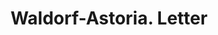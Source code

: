 ---
doi: 10.7916/D85159B1
date_other: '1900'
date_other_textual: 1900-1909
form: correspondence
genre:
- Letters (correspondence)
name:
- Waldorf-Astoria
object_in_context_url: https://biggert.cul.columbia.edu/items/view/ave_biggert_01144
subject_hierarchical_geographic:
- New York, New York, United States
subject_name:
- Waldorf-Astoria
title: Waldorf-Astoria. Letter
sort_title: Waldorf-Astoria. Letter
call_number: ave_biggert_01144
coordinates:
- 40.71277777777778,-74.00583333333333
pid: ave_biggert_01144
identifiers: ave_biggert_01144
thumbnail: https://derivativo-2.library.columbia.edu/iiif/2/ldpd:344852/full/!256,256/0/native.jpg
permalink: "/items/ave_biggert_01144/"
layout: iiif-image-page
---